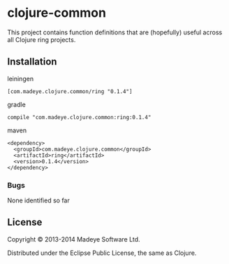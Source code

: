 # clojure-common

This project contains function definitions that are (hopefully) useful across all Clojure ring projects.  

## Installation

leiningen

    [com.madeye.clojure.common/ring "0.1.4"]

gradle

    compile "com.madeye.clojure.common:ring:0.1.4"

maven

    <dependency>
      <groupId>com.madeye.clojure.common</groupId>
      <artifactId>ring</artifactId>
      <version>0.1.4</version>
    </dependency>

### Bugs

None identified so far

## License

Copyright © 2013-2014 Madeye Software Ltd.

Distributed under the Eclipse Public License, the same as Clojure.

